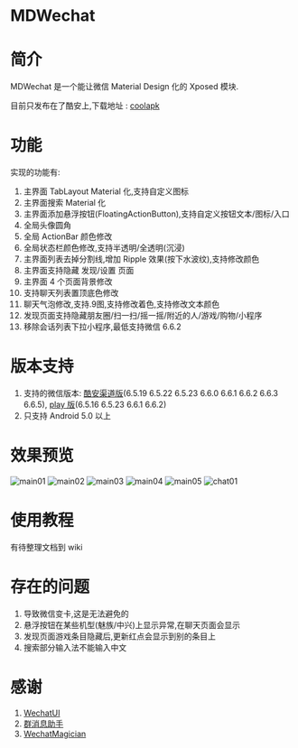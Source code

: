 MDWechat
====
# 简介
MDWechat 是一个能让微信 Material Design 化的 Xposed 模块.

目前只发布在了酷安上,下载地址 : [coolapk](https://www.coolapk.com/apk/com.blanke.mdwechat)

# 功能
实现的功能有:
1. 主界面 TabLayout Material 化,支持自定义图标
2. 主界面搜索 Material 化
3. 主界面添加悬浮按钮(FloatingActionButton),支持自定义按钮文本/图标/入口
4. 全局头像圆角
5. 全局 ActionBar 颜色修改
6. 全局状态栏颜色修改,支持半透明/全透明(沉浸)
7. 主界面列表去掉分割线,增加 Ripple 效果(按下水波纹),支持修改颜色
8. 主界面支持隐藏 发现/设置 页面
9. 主界面 4 个页面背景修改
10. 支持聊天列表置顶底色修改
11. 聊天气泡修改,支持.9图,支持修改着色,支持修改文本颜色
12. 发现页面支持隐藏朋友圈/扫一扫/摇一摇/附近的人/游戏/购物/小程序
13. 移除会话列表下拉小程序,最低支持微信 6.6.2

# 版本支持
1. 支持的微信版本: [酷安渠道版](https://www.coolapk.com/apk/com.tencent.mm)(6.5.19 6.5.22 6.5.23 6.6.0 6.6.1 6.6.2 6.6.3 6.6.5), [play 版](https://play.google.com/store/apps/details?id=com.tencent.mm)(6.5.16 6.5.23 6.6.1 6.6.2)
2. 只支持 Android 5.0 以上

# 效果预览
![main01](https://raw.githubusercontent.com/Blankeer/MDWechat/master/image/main01.png)
![main02](https://raw.githubusercontent.com/Blankeer/MDWechat/master/image/main02.png)
![main03](https://raw.githubusercontent.com/Blankeer/MDWechat/master/image/main03.png)
![main04](https://raw.githubusercontent.com/Blankeer/MDWechat/master/image/main04.png)
![main05](https://raw.githubusercontent.com/Blankeer/MDWechat/master/image/main05.png)
![chat01](https://raw.githubusercontent.com/Blankeer/MDWechat/master/image/chat01.png)

# 使用教程
有待整理文档到 wiki

# 存在的问题
1. 导致微信变卡,这是无法避免的
2. 悬浮按钮在某些机型(魅族/中兴)上显示异常,在聊天页面会显示
3. 发现页面游戏条目隐藏后,更新红点会显示到别的条目上
4. 搜索部分输入法不能输入中文

# 感谢
1. [WechatUI](https://www.coolapk.com/apk/ce.hesh.wechatUI)
2. [群消息助手](https://github.com/zhudongya123/WechatChatroomHelper)
3. [WechatMagician](https://github.com/Gh0u1L5/WechatMagician)




